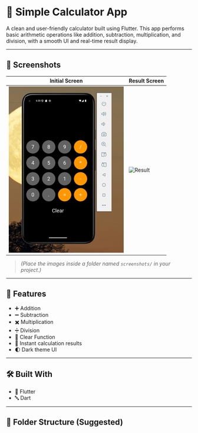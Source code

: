 # 🧮 Simple Calculator App

A clean and user-friendly calculator built using Flutter. This app performs basic arithmetic operations like addition, subtraction, multiplication, and division, with a smooth UI and real-time result display.

---

## 📸 Screenshots

| Initial Screen | Result Screen |
|----------------|----------------|
| ![Empty](https://github.com/Balahariharan333/Calculator_App/blob/master/CalculatorApp%20Screenshots/Screenshot%202025-06-12%20063108.png?raw=true) | ![Result](screenshots/result.png) |

> *(Place the images inside a folder named `screenshots/` in your project.)*

---

## 🧠 Features

- ➕ Addition  
- ➖ Subtraction  
- ✖️ Multiplication  
- ➗ Division  
- 🧼 Clear Function  
- 🎯 Instant calculation results  
- 🌓 Dark theme UI

---

## 🛠️ Built With

- 💙 Flutter
- 🔤 Dart

---

## 🧩 Folder Structure (Suggested)

